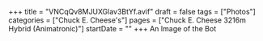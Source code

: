 +++
title = "VNCqQv8MJUXGlav3BtYf.avif"
draft = false
tags = ["Photos"]
categories = ["Chuck E. Cheese's"]
pages = ["Chuck E. Cheese 3216m Hybrid (Animatronic)"]
startDate = ""
+++
An Image of the Bot
